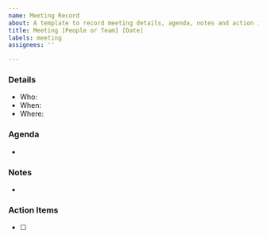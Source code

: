 ```yaml
---
name: Meeting Record
about: A template to record meeting details, agenda, notes and action items
title: Meeting [People or Team] [Date]
labels: meeting
assignees: ''

---
```


### Details
- Who: 
- When: 
- Where: 

### Agenda
- 

### Notes
- 

### Action Items
- [ ]
